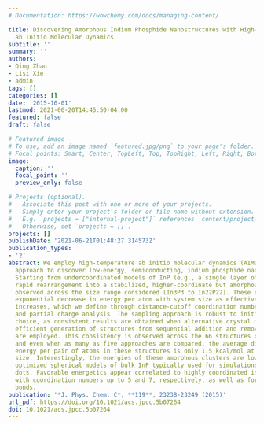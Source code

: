 ```yaml
---
# Documentation: https://wowchemy.com/docs/managing-content/

title: Discovering Amorphous Indium Phosphide Nanostructures with High-Temperature
  ab Initio Molecular Dynamics
subtitle: ''
summary: ''
authors:
- Qing Zhao
- Lisi Xie
- admin
tags: []
categories: []
date: '2015-10-01'
lastmod: 2021-06-20T14:45:50-04:00
featured: false
draft: false

# Featured image
# To use, add an image named `featured.jpg/png` to your page's folder.
# Focal points: Smart, Center, TopLeft, Top, TopRight, Left, Right, BottomLeft, Bottom, BottomRight.
image:
  caption: ''
  focal_point: ''
  preview_only: false

# Projects (optional).
#   Associate this post with one or more of your projects.
#   Simply enter your project's folder or file name without extension.
#   E.g. `projects = ["internal-project"]` references `content/project/deep-learning/index.md`.
#   Otherwise, set `projects = []`.
projects: []
publishDate: '2021-06-21T01:48:27.314573Z'
publication_types:
- '2'
abstract: We employ high-temperature ab initio molecular dynamics (AIMD) as a sampling
  approach to discover low-energy, semiconducting, indium phosphide nanostructures.
  Starting from undercoordinated models of InP (e.g., a single layer of InP(111)),
  rapid rearrangement into a stabilized, higher-coordinate but amorphous cluster is
  observed across the size range considered (In3P3 to In22P22). These clusters exhibit
  exponential decrease in energy per atom with system size as effective coordination
  increases, which we define through distance-cutoff coordination number assignment
  and partial charge analysis. The sampling approach is robust to initial configuration
  choice, as consistent results are obtained when alternative crystal models or computationally
  efficient generation of structures from sequential addition and removal of atoms
  are employed. This consistency is observed across the 66 structures compared here,
  and even when as many as five approaches are compared, the average difference in
  energy per pair of atoms in these structures is only 1.5 kcal/mol at a given system
  size. Interestingly, the energies of these amorphous clusters are lower than geometry
  optimized spherical models of bulk InP typically used for simulations of quantum
  dots. Favorable energetics appear correlated to highly coordinated indium and phosphorus
  with coordination numbers up to 5 and 7, respectively, as well as formation of phosphorus–phosphorus
  bonds.
publication: '*J. Phys. Chem. C*, **119**, 23238-23249 (2015)'
url_pdf: https://doi.org/10.1021/acs.jpcc.5b07264
doi: 10.1021/acs.jpcc.5b07264
---
```

